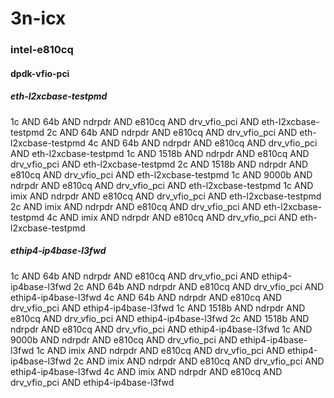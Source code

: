 # 3n-icx
### intel-e810cq
#### dpdk-vfio-pci
##### eth-l2xcbase-testpmd
1c AND 64b AND ndrpdr AND e810cq AND drv_vfio_pci AND eth-l2xcbase-testpmd
2c AND 64b AND ndrpdr AND e810cq AND drv_vfio_pci AND eth-l2xcbase-testpmd
4c AND 64b AND ndrpdr AND e810cq AND drv_vfio_pci AND eth-l2xcbase-testpmd
1c AND 1518b AND ndrpdr AND e810cq AND drv_vfio_pci AND eth-l2xcbase-testpmd
2c AND 1518b AND ndrpdr AND e810cq AND drv_vfio_pci AND eth-l2xcbase-testpmd
1c AND 9000b AND ndrpdr AND e810cq AND drv_vfio_pci AND eth-l2xcbase-testpmd
1c AND imix AND ndrpdr AND e810cq AND drv_vfio_pci AND eth-l2xcbase-testpmd
2c AND imix AND ndrpdr AND e810cq AND drv_vfio_pci AND eth-l2xcbase-testpmd
4c AND imix AND ndrpdr AND e810cq AND drv_vfio_pci AND eth-l2xcbase-testpmd
##### ethip4-ip4base-l3fwd
1c AND 64b AND ndrpdr AND e810cq AND drv_vfio_pci AND ethip4-ip4base-l3fwd
2c AND 64b AND ndrpdr AND e810cq AND drv_vfio_pci AND ethip4-ip4base-l3fwd
4c AND 64b AND ndrpdr AND e810cq AND drv_vfio_pci AND ethip4-ip4base-l3fwd
1c AND 1518b AND ndrpdr AND e810cq AND drv_vfio_pci AND ethip4-ip4base-l3fwd
2c AND 1518b AND ndrpdr AND e810cq AND drv_vfio_pci AND ethip4-ip4base-l3fwd
1c AND 9000b AND ndrpdr AND e810cq AND drv_vfio_pci AND ethip4-ip4base-l3fwd
1c AND imix AND ndrpdr AND e810cq AND drv_vfio_pci AND ethip4-ip4base-l3fwd
2c AND imix AND ndrpdr AND e810cq AND drv_vfio_pci AND ethip4-ip4base-l3fwd
4c AND imix AND ndrpdr AND e810cq AND drv_vfio_pci AND ethip4-ip4base-l3fwd
